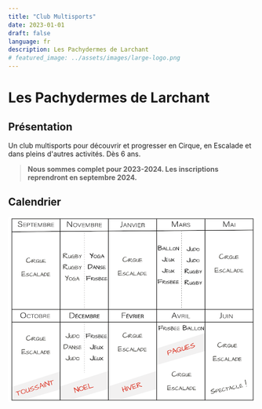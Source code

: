 ```yaml
---
title: "Club Multisports"
date: 2023-01-01
draft: false
language: fr
description: Les Pachydermes de Larchant
# featured_image: ../assets/images/large-logo.png
---
```


# Les Pachydermes de Larchant
## Présentation

Un club multisports pour découvrir et progresser en Cirque, en Escalade et dans pleins d'autres activités.
Dès 6 ans.

> **Nous sommes complet pour 2023-2024. Les inscriptions reprendront en septembre 2024.**

##  Calendrier

![Calendrier](calendrier.png)